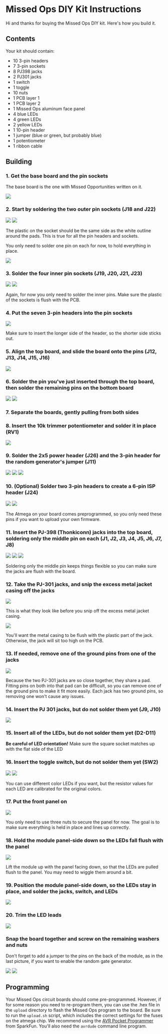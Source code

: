 # Missed Ops DIY Kit Instructions

Hi and thanks for buying the Missed Ops DIY kit. Here's how you build it.

## Contents

Your kit should contain:

- 10 3-pin headers
- 7 3-pin sockets
- 8 PJ398 jacks
- 2 PJ301 jacks
- 1 switch
- 1 toggle
- 10 nuts
- 1 PCB layer 1
- 1 PCB layer 2
- 1 Missed Ops aluminum face panel
- 4 blue LEDs
- 4 green LEDs
- 2 yellow LEDs
- 1 10-pin header
- 1 jumper (blue or green, but probably blue)
- 1 potentiometer
- 1 ribbon cable

## Building

### 1. Get the base board and the pin sockets

The base board is the one with Missed Opportunities written on it.

![](./img/DSC_0023_Cropped.jpg)

### 2. Start by soldering the two outer pin sockets (J18 and J22)

![](./img/DSC_0026_Cropped.jpg)
![](./img/DSC_0027_Cropped.jpg)

The plastic on the socket should be the same side as the white outline around the pads. This is true for all the pin headers and sockets.

You only need to solder one pin on each for now, to hold everything in place.

![](./img/DSC_0029_Cropped.jpg)

### 3. Solder the four inner pin sockets (J19, J20, J21, J23)

![](./img/DSC_0030_Cropped.jpg)
![](./img/DSC_0031_Cropped.jpg)

Again, for now you only need to solder the inner pins. Make sure the plastic of the sockets is flush with the PCB.

### 4. Put the seven 3-pin headers into the pin sockets

![](./img/DSC_0032_Cropped.jpg)

Make sure to insert the longer side of the header, so the shorter side sticks out.

### 5. Align the top board, and slide the board onto the pins (J12, J13, J14, J15, J16)

![](./img/DSC_0035_Cropped.jpg)

### 6. Solder the pin you've just inserted through the top board, then solder the remaining pins on the bottom board

![](./img/DSC_0033_Cropped.jpg)
![](./img/DSC_0034_Cropped.jpg)

### 7. Separate the boards, gently pulling from both sides

### 8. Insert the 10k trimmer potentiometer and solder it in place (RV1)

![](./img/DSC_0036_Cropped.jpg)

### 9. Solder the 2x5 power header (J26) and the 3-pin header for the random generator's jumper (J11)

![](./img/DSC_0037_Cropped.jpg)
![](./img/DSC_0038_Cropped.jpg)
![](./img/DSC_0039_Cropped.jpg)

### 10. (Optional) Solder two 3-pin headers to create a 6-pin ISP header (J24)

![](./img/DSC_0040_Cropped.jpg)
![](./img/DSC_0041_Cropped.jpg)

The Atmega on your board comes preprogrammed, so you only need these pins if you want to upload your own firmware.

### 11. Insert the PJ-398 (Thonkiconn) jacks into the top board, soldering only the middle pin on each (J1, J2, J3, J4, J5, J6, J7, J8)

![](./img/DSC_0043_Cropped.jpg)
![](./img/DSC_0044_Cropped.jpg)
![](./img/DSC_0045_Cropped.jpg)

Soldering only the middle pin keeps things flexible so you can make sure the jacks are flush with the board.

### 12. Take the PJ-301 jacks, and snip the excess metal jacket casing off the jacks

![](./img/DSC_0046_Cropped.jpg)

This is what they look like before you snip off the excess metal jacket casing.

![](./img/DSC_0047_Cropped.jpg)

You'll want the metal casing to be flush with the plastic part of the jack. Otherwise, the jack will sit too high on the PCB.

### 13. If needed, remove one of the ground pins from one of the jacks

![](./img/DSC_0049_Cropped.jpg)

Because the two PJ-301 jacks are so close together, they share a pad. Fitting pins on both into that pad can be difficult, so you can remove one of the ground pins to make it fit more easily. Each jack has two ground pins, so removing one won't cause any issues.

### 14. Insert the PJ 301 jacks, **but do not solder them yet** (J9, J10)

![](./img/DSC_0050_Cropped.jpg)

### 15. Insert all of the LEDs, **but do not solder them yet** (D2-D11)
**Be careful of LED orientation!** Make sure the square socket matches up with the flat side of the LED

### 16. Insert the toggle switch, **but do not solder them yet** (SW2)

![](./img/DSC_0053_Cropped.jpg)
![](./img/DSC_0054_Cropped.jpg)

You can use different color LEDs if you want, but the resistor values for each LED are calibrated for the original colors.

### 17. Put the front panel on

![](./img/DSC_0056_Cropped.jpg)

You only need to use three nuts to secure the panel for now. The goal is to make sure everything is held in place and lines up correctly.

### 18. Hold the module panel-side down so the LEDs fall flush with the panel

![](./img/DSC_0057_Cropped.jpg)

Lift the module up with the panel facing down, so that the LEDs are pulled flush to the panel. You may need to wiggle them around a bit.

### 19. Position the module panel-side down, so the LEDs stay in place, and solder the jacks, switch, and LEDs

![](./img/DSC_0058_Cropped.jpg)

### 20. Trim the LED leads

![](./img/DSC_0060_Cropped.jpg)

### Snap the board together and screw on the remaining washers and nuts

Don't forget to add a jumper to the pins on the back of the module, as in the last picture, if you want to enable the random gate generator.

![](./img/DSC_0062_Cropped.jpg)
![](./img/DSC_0063_Cropped.jpg)

## Programming

Your Missed Ops circuit boards should come pre-programmed. However, if for some reason you need to re-program them, you can use the .hex file in the `upload` directory to flash the Missed Ops program to the board. Be sure to run the `upload.sh` script, which includes the correct settings for the fuses on the atmega chip. We recommend using the [AVR Pocket Programmer](https://www.sparkfun.com/products/9825) from SparkFun. You'll also need the `avrdude` command line program.
